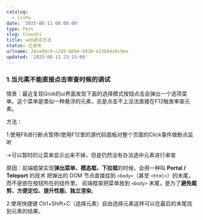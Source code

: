 ```yaml
---
catalog:
  - jishu
date: '2025-08-11 08:00:00'
type: Post
slug: tiaoshi
title: web调试方法
status: 已发布
urlname: 24ce9dc9-c245-809e-b930-e13b64a9c9ee
updated: '2025-08-11 23:15:00'
---
```


### 1.当元素不能直接点击审查时候的调试 


情景：最近复现Grok的ui界面发现下面的选择模式按钮点击会弹出一个选项菜单。这个菜单是类似一种悬浮的元素，总是点击不上没法直接在F12触发审查元素。


方法：


1.使用F8进行断点暂停/使用F12里的源代码面板对整个页面的Click事件做断点监听


→可以暂时的让菜单显示出来不掉，但是仍然没有办法选中元素进行审查


原因：前端框架实现**弹出菜单、模态框、下拉框**的时候，会用一种叫 **Portal / Teleport** 的技术
把弹出的 DOM 节点直接挂到 `<body>`（甚至 `<html>`）的末尾，而不是嵌在按钮所在的组件里。
前端框架把菜单放到 `<body>` 末尾，是为了**避免裁剪、方便定位、提升性能、独立渲染**。



2.使用快捷键 Ctrl+Shift+C（选择元素）自由选择元素这样可以在最后的末尾找到元素的结果。



